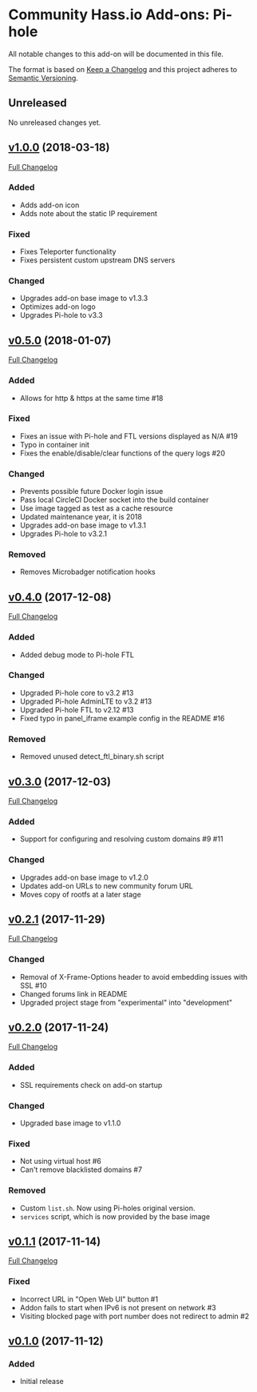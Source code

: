 # Community Hass.io Add-ons: Pi-hole

All notable changes to this add-on will be documented in this file.

The format is based on [Keep a Changelog][keep-a-changelog]
and this project adheres to [Semantic Versioning][semantic-versioning].

## Unreleased

No unreleased changes yet.

## [v1.0.0] (2018-03-18)

[Full Changelog][v0.5.0-v1.0.0]

### Added

- Adds add-on icon
- Adds note about the static IP requirement

### Fixed

- Fixes Teleporter functionality
- Fixes persistent custom upstream DNS servers

### Changed

- Upgrades add-on base image to v1.3.3
- Optimizes add-on logo
- Upgrades Pi-hole to v3.3

## [v0.5.0] (2018-01-07)

[Full Changelog][v0.4.0-v0.5.0]

### Added

- Allows for http & https at the same time #18

### Fixed

- Fixes an issue with Pi-hole and FTL versions displayed as N/A #19
- Typo in container init
- Fixes the enable/disable/clear functions of the query logs #20

### Changed

- Prevents possible future Docker login issue
- Pass local CircleCI Docker socket into the build container
- Use image tagged as test as a cache resource
- Updated maintenance year, it is 2018
- Upgrades add-on base image to v1.3.1
- Upgrades Pi-hole to v3.2.1

### Removed

- Removes Microbadger notification hooks

## [v0.4.0] (2017-12-08)

[Full Changelog][v0.3.0-v0.4.0]

### Added

- Added debug mode to Pi-hole FTL

### Changed

- Upgraded Pi-hole core to v3.2 #13
- Upgraded Pi-hole AdminLTE to v3.2 #13
- Upgraded Pi-hole FTL to v2.12 #13
- Fixed typo in panel_iframe example config in the README #16

### Removed

- Removed unused detect_ftl_binary.sh script

## [v0.3.0] (2017-12-03)

[Full Changelog][v0.2.1-v0.3.0]

### Added

- Support for configuring and resolving custom domains #9 #11

### Changed

- Upgrades add-on base image to v1.2.0
- Updates add-on URLs to new community forum URL
- Moves copy of rootfs at a later stage

## [v0.2.1] (2017-11-29)

[Full Changelog][v0.2.0-v0.2.1]

### Changed

- Removal of X-Frame-Options header to avoid embedding issues with SSL #10
- Changed forums link in README
- Upgraded project stage from "experimental" into "development"

## [v0.2.0] (2017-11-24)

[Full Changelog][v0.1.1-v0.2.0]

### Added

- SSL requirements check on add-on startup

### Changed

- Upgraded base image to v1.1.0

### Fixed

- Not using virtual host #6
- Can't remove blacklisted domains #7

### Removed

- Custom `list.sh`. Now using Pi-holes original version.
- `services` script, which is now provided by the base image

## [v0.1.1] (2017-11-14)

[Full Changelog][v0.1.0-v0.1.1]

### Fixed

- Incorrect URL in "Open Web UI" button #1
- Addon fails to start when IPv6 is not present on network #3
- Visiting blocked page with port number does not redirect to admin #2

## [v0.1.0] (2017-11-12)

### Added

- Initial release

[keep-a-changelog]: http://keepachangelog.com/en/1.0.0/
[semantic-versioning]: http://semver.org/spec/v2.0.0.html
[v0.1.0-v0.1.1]: https://github.com/hassio-addons/addon-pi-hole/compare/v0.1.0...v0.1.1
[v0.1.0]: https://github.com/hassio-addons/addon-pi-hole/tree/v0.1.0
[v0.1.1-v0.2.0]: https://github.com/hassio-addons/addon-pi-hole/compare/v0.1.1...v0.2.0
[v0.1.1]: https://github.com/hassio-addons/addon-pi-hole/tree/v0.1.1
[v0.2.0-v0.2.1]: https://github.com/hassio-addons/addon-pi-hole/compare/v0.2.0...v0.2.1
[v0.2.0]: https://github.com/hassio-addons/addon-pi-hole/tree/v0.2.0
[v0.2.1-v0.3.0]: https://github.com/hassio-addons/addon-pi-hole/compare/v0.2.1...v0.3.0
[v0.2.1]: https://github.com/hassio-addons/addon-pi-hole/tree/v0.2.1
[v0.3.0-v0.4.0]: https://github.com/hassio-addons/addon-pi-hole/compare/v0.3.0...v0.4.0
[v0.3.0]: https://github.com/hassio-addons/addon-pi-hole/tree/v0.3.0
[v0.4.0-v0.5.0]: https://github.com/hassio-addons/addon-pi-hole/compare/v0.4.0...v0.5.0
[v0.4.0]: https://github.com/hassio-addons/addon-pi-hole/tree/v0.4.0
[v0.5.0-v1.0.0]: https://github.com/hassio-addons/addon-pi-hole/compare/v0.5.0...v1.0.0
[v0.5.0]: https://github.com/hassio-addons/addon-pi-hole/tree/v0.5.0
[v1.0.0]: https://github.com/hassio-addons/addon-pi-hole/tree/v1.0.0
